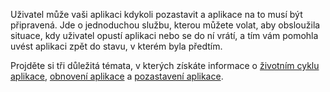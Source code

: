 ﻿Uživatel může vaši aplikaci kdykoli pozastavit a aplikace na to musí být připravená. Jde o jednoduchou službu, kterou můžete volat, aby obsloužila situace, kdy uživatel opustí aplikaci nebo se do ní vrátí, a tím vám pomohla uvést aplikaci zpět do stavu, v kterém byla předtím.

Projděte si tři důležitá témata, v kterých získáte informace o [životním cyklu aplikace](https://docs.microsoft.com/en-us/windows/uwp/launch-resume/app-lifecycle), [obnovení aplikace](https://docs.microsoft.com/en-us/windows/uwp/launch-resume/resume-an-app) a [pozastavení aplikace](https://docs.microsoft.com/en-us/windows/uwp/launch-resume/suspend-an-app).
